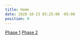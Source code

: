 ```yaml
---
title: Home
date: 2020-10-23 05:25:00 -05:00
position: 0
---
```


[Phase 1](/phase1)
[Phase 2](/phase2)